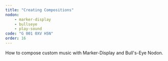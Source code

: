 ```yaml
---
title: "Creating Compositions"
nodon: 
    - marker-display
    - bullseye
    - play-sound
code: "G 001 0XV H5N"
order: 16
---
```

How to compose custom music with Marker-Display and Bull's-Eye Nodon.